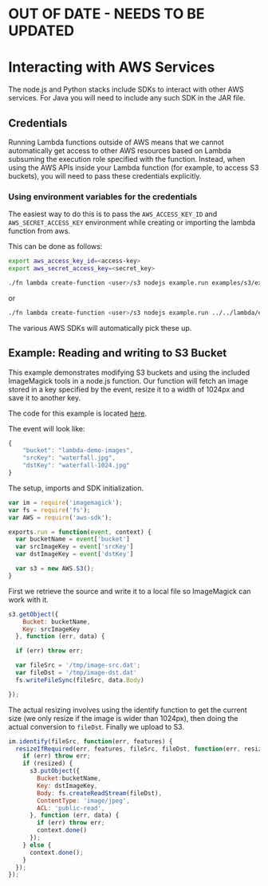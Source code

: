 # OUT OF DATE - NEEDS TO BE UPDATED

Interacting with AWS Services
=============================

The node.js and Python stacks include SDKs to interact with other AWS services.
For Java you will need to include any such SDK in the JAR file.

## Credentials

Running Lambda functions outside of AWS means that we cannot automatically get
access to other AWS resources based on Lambda subsuming the execution role
specified with the function. Instead, when using the AWS APIs inside your
Lambda function (for example, to access S3 buckets), you will need to pass
these credentials explicitly.

### Using environment variables for the credentials

The easiest way to do this is to pass the `AWS_ACCESS_KEY_ID` and
`AWS_SECRET_ACCESS_KEY` environment while creating or importing the lambda function from aws.

This can be done as follows:

```sh
export aws_access_key_id=<access-key>
export aws_secret_access_key=<secret_key>

./fn lambda create-function <user>/s3 nodejs example.run examples/s3/example.js examples/s3/example-payload.json --config aws_access_key_id --config aws_secret_access_key
```

or

```sh
./fn lambda create-function <user>/s3 nodejs example.run ../../lambda/examples/s3/example.js ../../lambda/examples/s3/example-payload.json --config aws_access_key_id=<access-key> --config aws_secret_access_key=<secret_key>
```

The various AWS SDKs will automatically pick these up.

## Example: Reading and writing to S3 Bucket

This example demonstrates modifying S3 buckets and using the included
ImageMagick tools in a node.js function. Our function will fetch an image
stored in a key specified by the event, resize it to a width of 1024px and save
it to another key.

The code for this example is located [here](../../examples/s3/example.js).

The event will look like:

```js
{
    "bucket": "lambda-demo-images",
    "srcKey": "waterfall.jpg",
    "dstKey": "waterfall-1024.jpg"
}
```

The setup, imports and SDK initialization.

```js
var im = require('imagemagick');
var fs = require('fs');
var AWS = require('aws-sdk');

exports.run = function(event, context) {
  var bucketName = event['bucket']
  var srcImageKey = event['srcKey']
  var dstImageKey = event['dstKey']

  var s3 = new AWS.S3();
}
```

First we retrieve the source and write it to a local file so ImageMagick can
work with it.

```js
s3.getObject({
    Bucket: bucketName,
    Key: srcImageKey
  }, function (err, data) {

  if (err) throw err;

  var fileSrc = '/tmp/image-src.dat';
  var fileDst = '/tmp/image-dst.dat'
  fs.writeFileSync(fileSrc, data.Body)

});
```

The actual resizing involves using the identify function to get the current
size (we only resize if the image is wider than 1024px), then doing the actual
conversion to `fileDst`. Finally we upload to S3.

```js
im.identify(fileSrc, function(err, features) {
  resizeIfRequired(err, features, fileSrc, fileDst, function(err, resized) {
    if (err) throw err;
    if (resized) {
      s3.putObject({
        Bucket:bucketName,
        Key: dstImageKey,
        Body: fs.createReadStream(fileDst),
        ContentType: 'image/jpeg',
        ACL: 'public-read',
      }, function (err, data) {
        if (err) throw err;
        context.done()
      });
    } else {
      context.done();
    }
  });
});
```